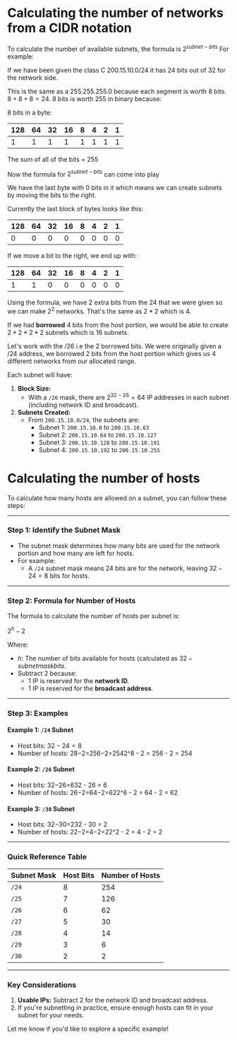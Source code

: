 # Calculating the number of networks from a CIDR notation

To calculate the number of available subnets, the formula is $2^{subnet-bits}$
For example:

If we have been given the class C 200.15.10.0/24 it has 24 bits out of 32 for the network side.

This is the same as a 255.255.255.0 because each segment is worth 8 bits. $8+8+8=24$. 8 bits is worth 255 in binary because:

8 bits in a byte:

| 128 | 64  | 32  | 16  | 8   | 4   | 2   | 1   |
| --- | --- | --- | --- | --- | --- | --- | --- |
| 1   | 1   | 1   | 1   | 1   | 1   | 1   | 1   |
The sum of all of the bits = 255

Now the formula for $2^{subnet-bits}$ can come into play

We have the last byte with 0 bits in it which means we can create subnets by moving the bits to the right.

Currently the last block of bytes looks like this:

| 128 | 64  | 32  | 16  | 8   | 4   | 2   | 1   |
| --- | --- | --- | --- | --- | --- | --- | --- |
| 0   | 0   | 0   | 0   | 0   | 0   | 0   | 0   |
If we move a bit to the right, we end up with:

| 128 | 64  | 32  | 16  | 8   | 4   | 2   | 1   |
| --- | --- | --- | --- | --- | --- | --- | --- |
| 1   | 1   | 0   | 0   | 0   | 0   | 0   | 0   |
Using the formula, we have 2 extra bits from the 24 that we were given so we can make $2^2$ networks. That's the same as $2*2$ which is 4. 

If we had **borrowed** 4 bits from the host portion, we would be able to create $2*2*2*2$ subnets which is 16 subnets. 

Let's work with the /26 i.e the 2 borrowed bits. 
We were originally given a /24 address, we borrowed 2 bits from the host portion which gives us 4 different networks from our allocated range.

Each subnet will have:

1. **Block Size:**
    - With a `/26` mask, there are $2^{32−26}=64$ IP addresses in each subnet (including network ID and broadcast).
2. **Subnets Created:**
    - From `200.15.10.0/24`, the subnets are:
        - Subnet 1: `200.15.10.0` to `200.15.10.63`
        - Subnet 2: `200.15.10.64` to `200.15.10.127`
        - Subnet 3: `200.15.10.128` to `200.15.10.191`
        - Subnet 4: `200.15.10.192` to `200.15.10.255`

# Calculating the number of hosts

To calculate how many hosts are allowed on a subnet, you can follow these steps:

---

### **Step 1: Identify the Subnet Mask**

- The subnet mask determines how many bits are used for the network portion and how many are left for hosts.
- For example:
    - A `/24` subnet mask means 24 bits are for the network, leaving $32−24 = 8$ bits for hosts.

---

### **Step 2: Formula for Number of Hosts**

The formula to calculate the number of hosts per subnet is:

$2^h - 2$

Where:

- $h$: The number of bits available for hosts (calculated as $32−subnet mask bits$.
- Subtract 2 because:
    - 1 IP is reserved for the **network ID**.
    - 1 IP is reserved for the **broadcast address**.

---

### **Step 3: Examples**

#### Example 1: `/24` Subnet

- Host bits: $32−24 = 8$
- Number of hosts: 28−2=256−2=2542^8 - 2 = 256 - 2 = 254

#### Example 2: `/26` Subnet

- Host bits: 32−26=632 - 26 = 6
- Number of hosts: 26−2=64−2=622^6 - 2 = 64 - 2 = 62

#### Example 3: `/30` Subnet

- Host bits: 32−30=232 - 30 = 2
- Number of hosts: 22−2=4−2=22^2 - 2 = 4 - 2 = 2

---

### **Quick Reference Table**

|Subnet Mask|Host Bits|Number of Hosts|
|---|---|---|
|`/24`|8|254|
|`/25`|7|126|
|`/26`|6|62|
|`/27`|5|30|
|`/28`|4|14|
|`/29`|3|6|
|`/30`|2|2|

---

### **Key Considerations**

1. **Usable IPs:** Subtract 2 for the network ID and broadcast address.
2. If you're subnetting in practice, ensure enough hosts can fit in your subnet for your needs.

Let me know if you'd like to explore a specific example!